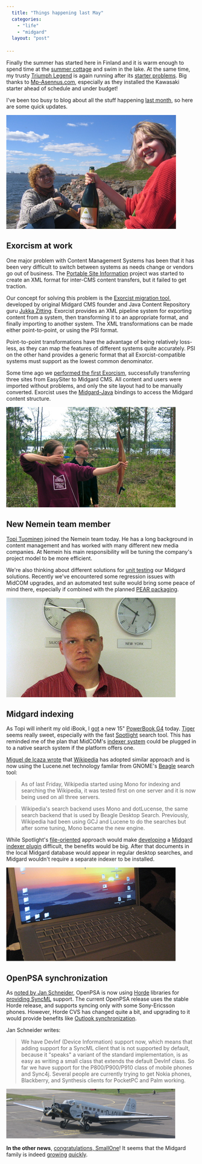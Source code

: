 ```yaml
---
  title: "Things happening last May"
  categories: 
    - "life"
    - "midgard"
  layout: "post"

---
```

Finally the summer has started here in Finland and it is warm enough to spend time at the [summer cottage][15] and swim in the lake. At the same time, my trusty [Triumph Legend][18] is again running after its [starter problems][19]. Big thanks to [Mp-Asennus.com][20], especially as they installed the Kawasaki starter ahead of schedule and under budget!

I've been too busy to blog about all the stuff happening [last month][26], so here are some quick updates.

![Nata and Kerttu on a Suomenlinna picnic](/files/Suomenlinna_Nata_Kerttu.jpg)

## Exorcism at work

One major problem with Content Management Systems has been that it has been very difficult to switch between systems as needs change or vendors go out of business. The [Portable Site Information][27] project was started to create an XML format for inter-CMS content transfers, but it failed to get traction.

Our concept for solving this problem is the [Exorcist migration tool][28], developed by original Midgard CMS founder and Java Content Repository guru [Jukka Zitting][29]. Exorcist provides an XML pipeline system for exporting content from a system, then transforming it to an appropriate format, and finally importing to another system. The XML transformations can be made either point-to-point, or using the PSI format.

Point-to-point transformations have the advantage of being relatively loss-less, as they can map the features of different systems quite accurately. PSI on the other hand provides a generic format that all Exorcist-compatible systems must support as the lowest common denominator.

Some time ago we [performed the first Exorcism][30], successfully transferring three sites from EasySiter to Midgard CMS. All content and users were imported without problems, and only the site layout had to be manually converted. Exorcist uses the [Midgard-Java][31] bindings to access the Midgard content structure.

![Matsku and Jose practising archery in Aallonranta](/files/Matsku_Jose_archery.jpg)

## New Nemein team member

[Topi Tuominen][21] joined the Nemein team today. He has a long background in content management and has worked with many different new media companies. At Nemein his main responsibility will be tuning the company's project model to be more efficient.

We're also thinking about different solutions for [unit testing][22] our Midgard solutions. Recently we've encountered some regression issues with MidCOM upgrades, and an automated test suite would bring some peace of mind there, especially if combined with the planned [PEAR packaging][25].

![Topi at the office](/files/Topi_Tuominen_at_office.jpg)

## Midgard indexing

As Topi will inherit my old iBook, I [got][7] a new 15" [PowerBook G4][4] today. [Tiger][5] seems really sweet, especially with the fast [Spotlight][6] search tool. This has reminded me of the plan that MidCOM's [indexer system][8] could be plugged in to a native search system if the platform offers one.

[Miguel de Icaza wrote][9] that [Wikipedia][10] has adopted similar approach and is now using the Lucene.net technology familar from GNOME's [Beagle][11] search tool:

> As of last Friday, Wikipedia started using Mono for indexing and searching the Wikipedia, it was tested first on one server and it is now being used on all three servers.

> Wikipedia's search backend uses Mono and dotLucense, the same search backend that is used by Beagle Desktop Search. Previously, Wikipedia had been using GCJ and Lucene to do the searches but after some tuning, Mono became the new engine.

While Spotlight's [file-oriented][12] approach would make [developing][13] a [Midgard indexer plugin][14] difficult, the benefits would be big. After that documents in the local Midgard database would appear in regular desktop searches, and Midgard wouldn't require a separate indexer to be installed.

![The PowerBook and photo from Drakensberg](/files/New_PowerBook.jpg)

## OpenPSA synchronization

As [noted by Jan Schneider][16], OpenPSA is now using [Horde][24] libraries for [providing SyncML][17] support. The current OpenPSA release uses the stable Horde release, and supports syncing only with some Sony-Ericsson phones. However, Horde CVS has changed quite a bit, and upgrading to it would provide benefits like [Outlook synchronization][23].

Jan Schneider writes:

> We have DevInf (Device Information) support now, which means that adding support for a SyncML client that is not supported by default, because it "speaks" a variant of the standard implementation, is as easy as writing a small class that extends the default DevInf class. So far we have support for the P800/P900/P910 class of mobile phones and Sync4j. Several people are currently trying to get Nokia phones, Blackberry, and Synthesis clients for PocketPC and Palm working.

![Lufthansa Junkers at Helsinki-Malmi](/files/Lufthansa_Junkers_EFHF.jpg)

__In the other news__, [congratulations, SmallOne][1]! It seems that the Midgard family is indeed [growing][2] [quickly][3].

[1]: http://www.smallone.net/midcom-permalink-fbecece55ba8096b27f9acef9730550d
[2]: http://people.best-off.org/~dsr/cubelog/archives/2005/03/26/a-little-diva-is-born/
[3]: http://www.kaukolaweb.com/midcom-permalink-b162adbfb2f2ab81a04ac55451e28e21
[4]: http://www.apple.com/powerbook/
[5]: http://www.apple.com/macosx/
[6]: http://www.apple.com/macosx/features/spotlight/
[7]: http://bergie.iki.fi/midcom-permalink-eb8c02c804a23148fe2f289bf3874336
[8]: http://bergie.iki.fi/midcom-permalink-c5a4f2ce31979287ea4f1e43f6391661
[9]: http://tirania.org/blog/archive/2005/May-30.html
[10]: http://en.wikipedia.org/wiki/Wikipedia
[11]: http://beaglewiki.org/Main_Page
[12]: http://arstechnica.com/reviews/os/macosx-10.4.ars/9
[13]: http://developer.apple.com/macosx/spotlight.html
[14]: http://www.midgard-project.org/midcom-permalink-3d79ca5390b40723dec859ffc3a8b1e6
[15]: http://www.helsinginsanomat.fi/english/article/1101979711803
[16]: http://janschneider.de/cweb/home/index,channel,25,story,225.html
[17]: http://www.nemein.com/people/rambo/midcom-permalink-fbe787f1c87886409eaa0f032646aae7
[18]: http://www.routamc.org/bikes/triumph-legend.html
[19]: http://bergie.iki.fi/midcom-permalink-8812f82029b131766f12e9067b58085e
[20]: http://www.mp-asennus.com/
[21]: http://www.nemein.com/en/team/tktuomin.html
[22]: http://www.oreillynet.com/pub/wlg/6008
[23]: http://janschneider.de/cweb/home/index,channel,25,story,226.html
[24]: http://www.horde.org/
[25]: http://bergie.iki.fi/midcom-permalink-1d067d321083390ec8a782d3ead0f34f
[26]: http://bergie.iki.fi/blog/2005/05/
[27]: http://psilib.sourceforge.net/
[28]: http://yukatan.fi/confluence/display/yukatan/2005/02/21/CMS+migration+with+the+Exorcist
[29]: http://zitting.name/jukka/JukkaZitting.html
[30]: http://yukatan.fi/confluence/display/yukatan/2005/05/18/Using+the+Exorcist
[31]: http://yukatan.fi/confluence/pages/viewpage.action?pageId=65